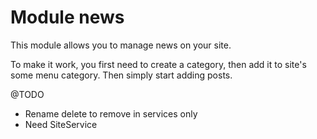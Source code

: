 Module news
===========

This module allows you to manage news on your site.

To make it work, you first need to create a category, then add it to site's some menu category.
Then simply start adding posts.

@TODO
 - Rename delete to remove in services only
 - Need SiteService